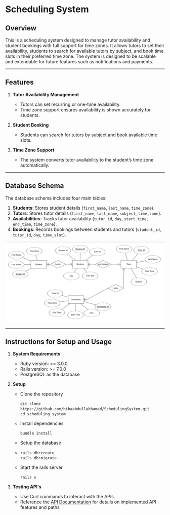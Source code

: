 # Scheduling System

## Overview
This is a scheduling system designed to manage tutor availability and student bookings with full support for time zones. It allows tutors to set their availability, students to search for available tutors by subject, and book time slots in their preferred time zone. The system is designed to be scalable and extendable for future features such as notifications and payments.

---

## Features
1. **Tutor Availability Management**
   - Tutors can set recurring or one-time availability.
   - Time zone support ensures availability is shown accurately for students.

2. **Student Booking**
   - Students can search for tutors by subject and book available time slots.

3. **Time Zone Support**
   - The system converts tutor availability to the student’s time zone automatically.

---

## Database Schema
The database schema includes four main tables:
1. **Students**: Stores student details (`first_name`, `last_name`, `time_zone`).
2. **Tutors**: Stores tutor details (`first_name`, `last_name`, `subject`, `time_zone`).
3. **Availabilities**: Tracks tutor availability (`tutor_id`, `day`, `start_time`, `end_time`, `time_zone`).
4. **Bookings**: Records bookings between students and tutors (`student_id`, `tutor_id`, `day`, `time_slot`).

![Database Schema Diagram](ERD.png)

---

## Instructions for Setup and Usage

1. **System Requirements**
   - Ruby version: >= 3.0.0
   - Rails version: >= 7.0.0
   - PostgreSQL as the database

2. **Setup**
   - Clone the repository
     
     ```
     git clone https://github.com/hibaabdullahhamad/SchedulingSystem.git
     cd scheduling_system
     ```

   - Install dependencies

     ```
     bundle install
     ```
     
   - Setup the database
   - 
     ```
     rails db:create
     rails db:migrate
     ```
     
   - Start the rails server
  
     ```
     rails s
     ```
3. **Testing API's**
   - Use Curl commands to interact with the APIs.
   - Reference the [API Documentation](Scheduling_System_API.docx) for details on implemented API features and paths


  
     
